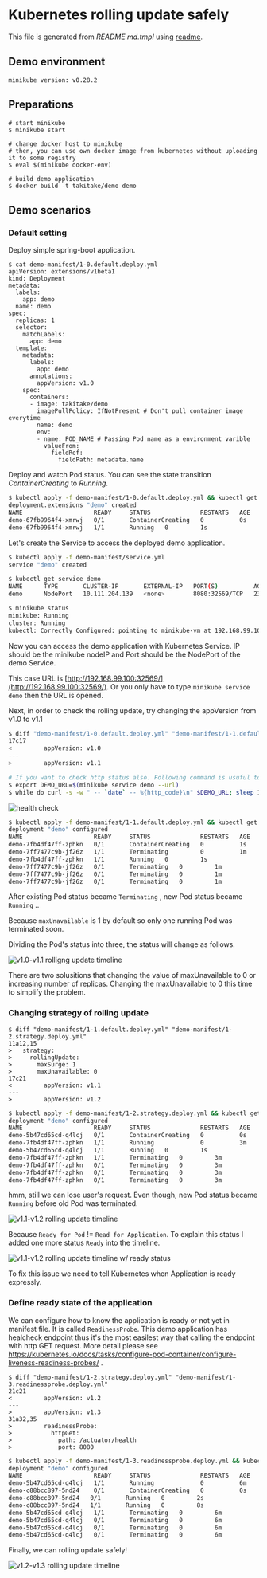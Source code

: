 Kubernetes rolling update safely
================================

This file is generated from *README.md.tmpl* using [readme](https://github.com/TakiTake/readme).

## Demo environment

```
minikube version: v0.28.2
```

## Preparations

```shell
# start minikube
$ minikube start

# change docker host to minikube
# then, you can use own docker image from kubernetes without uploading it to some registry
$ eval $(minikube docker-env)

# build demo application
$ docker build -t takitake/demo demo
```

## Demo scenarios

### Default setting

Deploy simple spring-boot application.

```
$ cat demo-manifest/1-0.default.deploy.yml
apiVersion: extensions/v1beta1
kind: Deployment
metadata:
  labels:
    app: demo
  name: demo
spec:
  replicas: 1
  selector:
    matchLabels:
      app: demo
  template:
    metadata:
      labels:
        app: demo
      annotations:
        appVersion: v1.0
    spec:
      containers:
      - image: takitake/demo
        imagePullPolicy: IfNotPresent # Don't pull container image everytime
        name: demo
        env:
        - name: POD_NAME # Passing Pod name as a environment varible
          valueFrom:
            fieldRef:
              fieldPath: metadata.name
```

Deploy and watch Pod status. You can see the state transition *ContainerCreating* to *Running*.

```sh
$ kubectl apply -f demo-manifest/1-0.default.deploy.yml && kubectl get pods -w
deployment.extensions "demo" created
NAME                    READY     STATUS              RESTARTS   AGE
demo-67fb9964f4-xmrwj   0/1       ContainerCreating   0          0s
demo-67fb9964f4-xmrwj   1/1       Running   0         1s
```

Let's create the Service to access the deployed demo application.

```sh
$ kubectl apply -f demo-manifest/service.yml
service "demo" created

$ kubectl get service demo
NAME      TYPE       CLUSTER-IP       EXTERNAL-IP   PORT(S)          AGE
demo      NodePort   10.111.204.139   <none>        8080:32569/TCP   23s

$ minikube status
minikube: Running
cluster: Running
kubectl: Correctly Configured: pointing to minikube-vm at 192.168.99.100
```

Now you can access the demo application with Kubernetes Service. IP should be the minikube nodeIP and Port should be the NodePort of the demo Service.

This case URL is [http://192.168.99.100:32569/](http://192.168.99.100:32569/). Or you only have to type `minikube service demo` then the URL is opened.

Next, in order to check the rolling update, try changing the appVersion from v1.0 to v1.1

```sh
$ diff "demo-manifest/1-0.default.deploy.yml" "demo-manifest/1-1.default.deploy.yml"
17c17
<         appVersion: v1.0
---
>         appVersion: v1.1
```

```sh
# If you want to check http status also. Following command is usuful to check the status every 1 sec.
$ export DEMO_URL=$(minikube service demo --url)
$ while do curl -s -w " -- `date` -- %{http_code}\n" $DEMO_URL; sleep 1s; done
```

![health check](img/healthcheck.svg)

```sh
$ kubectl apply -f demo-manifest/1-1.default.deploy.yml && kubectl get pods -w
deployment "demo" configured
NAME                    READY     STATUS              RESTARTS   AGE
demo-7fb4df47ff-zphkn   0/1       ContainerCreating   0          1s
demo-7ff7477c9b-jf26z   1/1       Terminating         0          1m
demo-7fb4df47ff-zphkn   1/1       Running   0         1s
demo-7ff7477c9b-jf26z   0/1       Terminating   0         1m
demo-7ff7477c9b-jf26z   0/1       Terminating   0         1m
demo-7ff7477c9b-jf26z   0/1       Terminating   0         1m
```

After existing Pod status became `Terminating` , new Pod status became `Running` ..

Because `maxUnavailable` is 1 by default so only one running Pod was terminated soon.

Dividing the Pod's status into three, the status will change as follows.

![v1.0-v1.1 rolligng update timeline](img/rolling-update-v10-v11.png)

There are two solusitions that changing the value of maxUnavailable to 0 or increasing number of replicas.
Changing the maxUnavailable to 0 this time to simplify the problem.

### Changing strategy of rolling update

```
$ diff "demo-manifest/1-1.default.deploy.yml" "demo-manifest/1-2.strategy.deploy.yml"
11a12,15
>   strategy:
>     rollingUpdate:
>       maxSurge: 1
>       maxUnavailable: 0
17c21
<         appVersion: v1.1
---
>         appVersion: v1.2
```

```sh
$ kubectl apply -f demo-manifest/1-2.strategy.deploy.yml && kubectl get pods -w
deployment "demo" configured
NAME                    READY     STATUS              RESTARTS   AGE
demo-5b47cd65cd-q4lcj   0/1       ContainerCreating   0          0s
demo-7fb4df47ff-zphkn   1/1       Running             0          3m
demo-5b47cd65cd-q4lcj   1/1       Running   0         1s
demo-7fb4df47ff-zphkn   1/1       Terminating   0         3m
demo-7fb4df47ff-zphkn   0/1       Terminating   0         3m
demo-7fb4df47ff-zphkn   0/1       Terminating   0         3m
demo-7fb4df47ff-zphkn   0/1       Terminating   0         3m
```

hmm, still we can lose user's request. Even though, new Pod status became `Running` before old Pod was terminated.

![v1.1-v1.2 rolling update timeline](img/rolling-update-v11-v12.png)

Because `Ready for Pod` != `Read for Application`. To explain this status I added one more status `Ready` into the timeline.

![v1.1-v1.2 rolling update timeline w/ ready status](img/rolling-update-v11-v12-w-ready.png)

To fix this issue we need to tell Kubernetes when Application is ready expressly.

### Define ready state of the application

We can configure how to know the application is ready or not yet in manifest file. It is called `ReadinessProbe`. This demo application has healcheck endpoint thus it's the most easilest way that calling the endpoint with http GET request. More detail please see https://kubernetes.io/docs/tasks/configure-pod-container/configure-liveness-readiness-probes/ .

```
$ diff "demo-manifest/1-2.strategy.deploy.yml" "demo-manifest/1-3.readinessprobe.deploy.yml"
21c21
<         appVersion: v1.2
---
>         appVersion: v1.3
31a32,35
>         readinessProbe:
>           httpGet:
>             path: /actuator/health
>             port: 8080
```

```sh
$ kubectl apply -f demo-manifest/1-3.readinessprobe.deploy.yml && kubectl get pods -w
deployment "demo" configured
NAME                    READY     STATUS              RESTARTS   AGE
demo-5b47cd65cd-q4lcj   1/1       Running             0          6m
demo-c88bcc897-5nd24    0/1       ContainerCreating   0          0s
demo-c88bcc897-5nd24   0/1       Running   0         2s
demo-c88bcc897-5nd24   1/1       Running   0         8s
demo-5b47cd65cd-q4lcj   1/1       Terminating   0         6m
demo-5b47cd65cd-q4lcj   0/1       Terminating   0         6m
demo-5b47cd65cd-q4lcj   0/1       Terminating   0         6m
demo-5b47cd65cd-q4lcj   0/1       Terminating   0         6m
```

Finally, we can rolling update safely!

![v1.2-v1.3 rolling update timeline](img/rolling-update-v12-v13.png)
